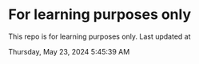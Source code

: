 # For learning purposes only
This repo is for learning purposes only.
Last updated at

Thursday, May 23, 2024 5:45:39 AM

